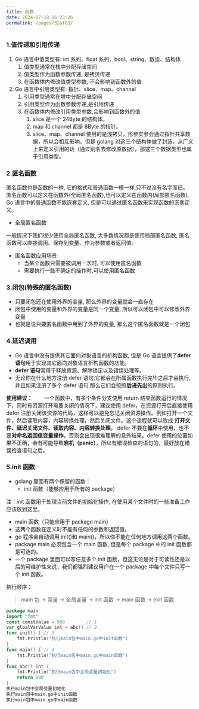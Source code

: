 ```yaml
---
title: 函数
date: 2024-07-18 16:23:26
permalink: /pages/32af83/
---
```


### 1.值传递和引用传递

1. Go 语言中值类型有: int 系列、float 系列、bool、string、数组、结构体
   1. 值类型通常在栈中分配存储空间
   2. 值类型作为函数参数传递, 是拷贝传递
   3. 在函数体内修改值类型参数, 不会影响到函数外的值
2. Go 语言中引用类型有: 指针、slice、map、channel
   1. 引用类型通常在堆中分配存储空间
   2. 引用类型作为函数参数传递,是引用传递
   3. 在函数体内修改引用类型参数,会影响到函数外的值
      1. slice 是一个 24Byte 的结构体。
      2. map 和 channel 都是 8Byte 的指针。
      3. slice、map、channel 使用的是浅拷贝，形参实参会通过指针共享数据，所以会相互影响。但是 golang 对这三个结构体做了封装，从广义上来定义引用的话（通过别名去修改原数据），那这三个数据类型也属于引用类型。

### 2.匿名函数

匿名函数也是函数的一种, 它的格式和普通函数一模一样,只不过没有名字而已。
匿名函数可以定义在函数外(全局匿名函数),也可以定义在函数内(局部匿名函数), Go 语言中的普通函数不能嵌套定义, 但是可以通过匿名函数来实现函数的嵌套定义。

- 全局匿名函数

一般情况下我们很少使用全局匿名函数, 大多数情况都是使用局部匿名函数, 匿名函数可以直接调用、保存到变量、作为参数或者返回值。

- 匿名函数应用场景
  - 当某个函数只需要被调用一次时, 可以使用匿名函数
  - 需要执行一些不确定的操作时,可以使用匿名函数

### 3.闭包(特殊的匿名函数)

- 只要闭包还在使用外界的变量, 那么外界的变量就会一直存在
- 闭包中使用的变量和外界的变量是同一个变量, 所以可以闭包中可以修改外界变量
- 也就是说只要匿名函数中用到了外界的变量, 那么这个匿名函数就是一个闭包

### 4.延迟调用

- Go 语言中没有提供其它面向对象语言的析构函数, 但是 Go 语言提供了**defer 语句**用于实现其它面向对象语言析构函数的功能。
- **defer 语句**常用于释放资源、解除锁定以及错误处理等。
- 无论你在什么地方注册 defer 语句,它都会在所属函数执行完毕之后才会执行, 并且如果注册了多个 defer 语句,那么它们会按照**后进先出**的原则执行。

**使用建议：**  
一个函数中，有多个条件分支使用 return 结束函数运行的情况下，同时有资源打开需要关闭的情况下，建议使用 defer，在资源打开后直接使用 defer 注册关闭该资源的代码，这样可以避免忘记关闭资源操作。例如打开一个文件，然后读取内容，内容转换处理，然后关闭文件。这个流程就可以改成 **打开文件、延迟关闭文件、读取内容、内容转换处理**。
defer 不要在**循环**中使用，也不要**对命名返回值变量操作**，否则会出现很难理解的意外结果。defer 使用的位置如果不正确，会有可能导致**宕机（panic）**，所以有错误检查的语句的，最好放在错误检查语句之后。

### 5.init 函数

- golang 里面有两个保留的函数：
  - init 函数（能够应用于所有的 package）

注：init 函数用于处理当前文件的初始化操作, 在使用某个文件时的一些准备工作应该放到这里。

- main 函数（只能应用于 package main）
- 这两个函数在定义时不能有任何的参数和返回值。
- go 程序会自动调用 init()和 main()，所以你不能在任何地方调用这两个函数。
- package main 必须包含一个 main 函数, 但是每个 package 中的 init 函数都是可选的。
- 一个 package 里面可以写任意多个 init 函数，但这无论是对于可读性还是以后的可维护性来说，我们都强烈建议用户在一个 package 中每个文件只写一个 init 函数。

执行顺序：

> main 包 -> 常量 -> 全局变量 -> init 函数 -> main 函数 -> exit 函数

```go
package main
import "fmt"
const constValue = 998        // 1
var gloalVarValue int = abc() // 2
func init() { // 3
    fmt.Println("执行main包中main.go中init函数")
}
func main() { // 4
    fmt.Println("执行main包中main.go中main函数")
}
func abc() int {
    fmt.Println("执行main包中全局变量初始化")
    return 998
}
执行main包中全局变量初始化
执行main包中main.go中init函数
执行main包中main.go中main函数
```
